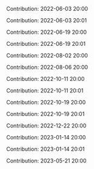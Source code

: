 Contribution: 2022-06-03 20:00

Contribution: 2022-06-03 20:01

Contribution: 2022-06-19 20:00

Contribution: 2022-06-19 20:01

Contribution: 2022-08-02 20:00

Contribution: 2022-08-06 20:00

Contribution: 2022-10-11 20:00

Contribution: 2022-10-11 20:01

Contribution: 2022-10-19 20:00

Contribution: 2022-10-19 20:01

Contribution: 2022-12-22 20:00

Contribution: 2023-01-14 20:00

Contribution: 2023-01-14 20:01

Contribution: 2023-05-21 20:00

